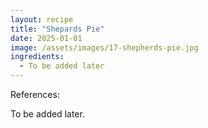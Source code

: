 ```yaml
---
layout: recipe
title: "Shepards Pie"
date: 2025-01-01
image: /assets/images/17-shepherds-pie.jpg
ingredients:
  - To be added later
---
```


References: 

To be added later.